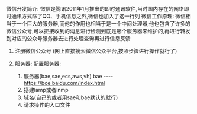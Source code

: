 微信开发简介:
  微信是腾讯2011年1月推出的即时通讯软件,当时国内存在的网络即时通讯方式除了QQ、手机信息之外,微信也加入了这一行列
  微信工作原理:
    微信相当于一个巨大的服务器,而他的作用也相当于是一个中间处理器,他也包含了许多的微信公众号,可以把接收到的消息进行检测到底是哪个服务器来维护的,再进行转发到对应的公众号服务器去进行处理查询再进行信息反馈
1. 注册微信公众号 (网上直接搜索微信公众平台,按照步骤进行操作就行了)

2. 服务器:
    配置服务器:
      1. 服务器(bae,sae,ecs,aws,vh)
        bae ---- https://bce.baidu.com/index.html
      2. 搭建lamp或者lnmp
      3. 域名(自己的或者用sae和bae默认的就行)
      4. 请求操作的入口文件
